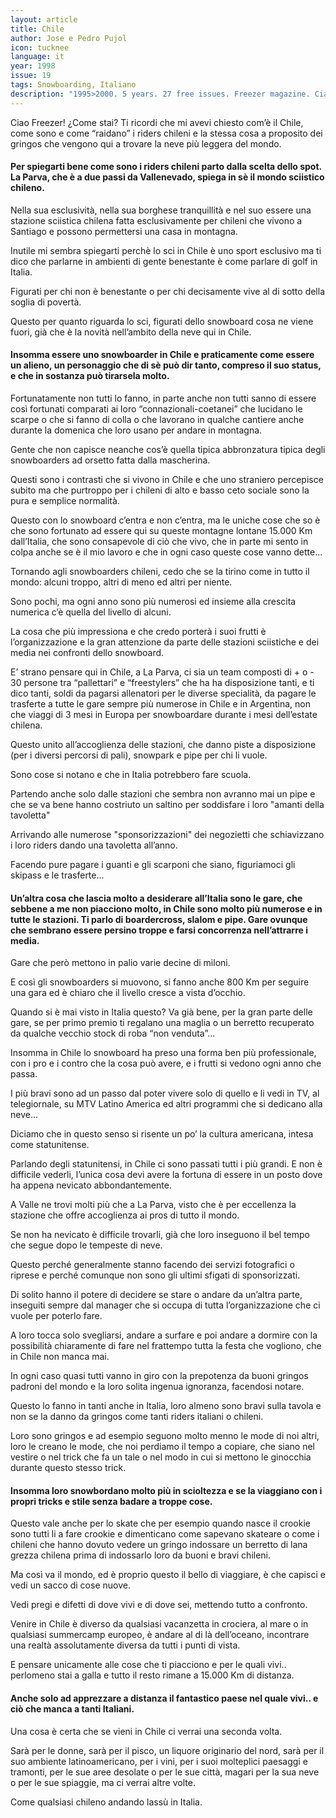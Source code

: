 ```yaml
---
layout: article
title: Chile
author: Jose e Pedro Pujol
icon: tucknee
language: it
year: 1998
issue: 19
tags: Snowboarding, Italiano
description: "1995>2000. 5 years. 27 free issues. Freezer magazine. Ciao Freezer! ¿Come stai? Ti ricordi che mi avevi chiesto com’è il Chile, come sono e come “raidano” i riders chileni e la stessa cosa a proposito dei gringos che vengono qui a trovare la neve più leggera del mondo."
---
```



Ciao Freezer! ¿Come stai?
Ti ricordi che mi avevi chiesto com’è il Chile, come sono e come “raidano” i riders chileni e la stessa cosa a proposito dei gringos che vengono qui a trovare la neve più leggera del mondo.

#### Per spiegarti bene come sono i riders chileni parto dalla scelta dello spot. La Parva, che è a due passi da Vallenevado, spiega in sè il mondo sciistico chileno.

Nella sua esclusività, nella sua borghese tranquillità e nel suo essere una stazione sciistica chilena fatta esclusivamente per chileni che vivono a Santiago e possono permettersi una casa in montagna.

Inutile mi sembra spiegarti perchè lo sci in Chile è uno sport esclusivo ma ti dico che parlarne in ambienti di gente benestante è come parlare di golf in Italia.

Figurati per chi non è benestante o per chi decisamente vive al di sotto della soglia di povertà.

Questo per quanto riguarda lo sci, figurati dello snowboard cosa ne viene fuori, già che è la novità nell’ambito della neve qui in Chile.

#### Insomma essere uno snowboarder in Chile e praticamente come essere un alieno, un personaggio che di sè può dir tanto, compreso il suo status, e che in sostanza può tirarsela molto.

Fortunatamente non tutti lo fanno, in parte anche non tutti sanno di essere così fortunati comparati ai loro “connazionali-coetanei” che lucidano le scarpe o che si fanno di colla o che lavorano in qualche cantiere anche durante la domenica che loro usano per andare in montagna.

Gente che non capisce neanche cos’è quella tipica abbronzatura tipica degli snowboarders ad orsetto fatta dalla mascherina.

Questi sono i contrasti che si vivono in Chile e che uno straniero percepisce subito ma che purtroppo per i chileni di alto e basso ceto sociale sono la pura e semplice normalità.

Questo con lo snowboard c’entra e non c’entra, ma le uniche cose che so è che sono fortunato ad essere qui su queste montagne lontane 15.000 Km dall’Italia, che sono consapevole di ciò che vivo, che in parte mi sento in colpa anche se è il mio lavoro e che in ogni caso queste cose vanno dette...

Tornando agli snowboarders chileni, cedo che se la tirino come in tutto il mondo: alcuni troppo, altri di meno ed altri per niente.

Sono pochi, ma ogni anno sono più numerosi ed insieme alla crescita numerica c’è quella del livello di alcuni.

La cosa che più impressiona e che credo porterà i suoi frutti è l’organizzazione e la gran attenzione da parte delle stazioni sciistiche e dei media nei confronti dello snowboard.

E’ strano pensare qui in Chile, a La Parva, ci sia un team composti di + o - 30 persone tra “pallettari” e “freestylers” che ha ha disposizione tanti, e ti dico tanti, soldi da pagarsi allenatori per le diverse specialità, da pagare le trasferte a tutte le gare sempre più numerose in Chile e in Argentina, non che viaggi di 3 mesi in Europa per snowboardare durante i mesi dell’estate chilena.

Questo unito all’accoglienza delle stazioni, che danno piste a disposizione (per i diversi percorsi di pali), snowpark e pipe per chi li vuole.

Sono cose si notano e che in Italia potrebbero fare scuola.

Partendo anche solo dalle stazioni che sembra non avranno mai un pipe e che se va bene hanno costriuto un saltino per soddisfare i loro "amanti della tavoletta"

Arrivando alle numerose "sponsorizzazioni" dei negozietti che schiavizzano i loro riders dando una tavoletta all’anno.

Facendo pure pagare i guanti e gli scarponi che siano, figuriamoci gli skipass e le trasferte...

#### Un’altra cosa che lascia molto a desiderare all’Italia sono le gare, che sebbene a me non piacciono molto, in Chile sono molto più numerose e in tutte le stazioni.  Ti parlo di boardercross, slalom e pipe. Gare ovunque che sembrano essere persino troppe e farsi concorrenza nell’attrarre i media.

Gare che però mettono in palio varie decine di miloni.

E così gli snowboarders si muovono, si fanno anche 800 Km per seguire una gara ed è chiaro che il livello cresce a vista d’occhio.

Quando si è mai visto in Italia questo? Va già bene, per la gran parte delle gare, se per primo premio ti regalano una maglia o un berretto recuperato da qualche vecchio stock di roba “non venduta”...

Insomma in Chile lo snowboard ha preso una forma ben più professionale, con i pro e i contro che la cosa può avere, e i frutti si vedono ogni anno che passa.

I più bravi sono ad un passo dal poter vivere solo di quello e li vedi in TV, al telegiornale, su MTV Latino America ed altri programmi che si dedicano alla neve...

Diciamo che in questo senso si risente un po’ la cultura americana, intesa come statunitense.

Parlando degli statunitensi, in Chile ci sono passati tutti i più grandi. E non è difficile vederli, l’unica cosa devi avere la fortuna di essere in un posto dove ha appena nevicato abbondantemente.

A Valle ne trovi molti più che a La Parva, visto che è per eccellenza la stazione che offre accoglienza ai pros di tutto il mondo.

Se non ha nevicato è difficile trovarli, già che loro inseguono il bel tempo che segue dopo le tempeste di neve.


Questo perché generalmente stanno facendo dei servizi fotografici o riprese e perché comunque non sono gli ultimi sfigati di sponsorizzati.

Di solito hanno il potere di decidere se stare o andare da un’altra parte, inseguiti sempre dal manager che si occupa di tutta l’organizzazione che ci vuole per poterlo fare.

A loro tocca solo svegliarsi, andare a surfare e poi andare a dormire con la possibilità chiaramente di fare nel frattempo tutta la festa che vogliono, che in Chile non manca mai.

In ogni caso quasi tutti vanno in giro con la prepotenza da buoni gringos padroni del mondo e la loro solita ingenua ignoranza, facendosi notare.

Questo lo fanno in tanti anche in Italia, loro almeno sono bravi sulla tavola e non se la danno da gringos come tanti riders italiani o chileni.

Loro sono gringos e ad esempio seguono molto menno le mode di noi altri, loro le creano le mode, che noi perdiamo il tempo a copiare, che siano nel vestire o nel trick che fa un tale o nel modo in cui si mettono le ginocchia durante questo stesso trick.

#### Insomma loro snowbordano molto più in scioltezza e se la viaggiano con i propri tricks e stile senza badare a troppe cose.

Questo vale anche per lo skate che per esempio quando nasce il crookie sono tutti li a fare crookie e dimenticano come sapevano skateare o come i chileni che hanno dovuto vedere un gringo indossare un berretto di lana grezza chilena prima di indossarlo loro da buoni e bravi chileni.

Ma così va il mondo, ed è proprio questo il bello di viaggiare, è che capisci e vedi un sacco di cose nuove.

Vedi pregi e difetti di dove vivi e di dove sei, mettendo tutto a confronto.

Venire in Chile è diverso da qualsiasi vacanzetta in crociera, al mare o in qualsiasi summercamp europeo, è andare al di là dell’oceano, incontrare una realtà assolutamente diversa da tutti i punti di vista.

E pensare unicamente alle cose che ti piacciono e per le quali vivi.. perlomeno stai a galla e tutto il resto rimane a 15.000 Km di distanza.

#### Anche solo ad apprezzare a distanza il fantastico paese nel quale vivi.. e ciò che manca a tanti Italiani.

Una cosa è certa che se vieni in Chile ci verrai una seconda volta.

Sarà per le donne, sarà per il pisco, un liquore originario del nord, sarà per il suo ambiente latinoamericano, per i vini, per i suoi molteplici paesaggi e tramonti, per le sue aree desolate o per le sue città, magari per la sua neve o per le sue spiaggie, ma ci verrai altre volte.

Come qualsiasi chileno andando lassù in Italia.
